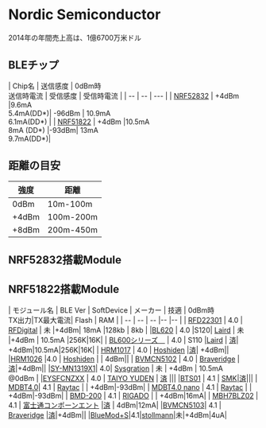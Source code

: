 # Nordic Semiconductor

2014年の年間売上高は、1億6700万米ドル

## BLEチップ

| Chip名 | 送信感度 | 0dBm時<br>送信時電流 | 受信感度 | 受信時電流 |
| -- | -- | --- |
| [NRF52832](https://www.nordicsemi.com/Products/Bluetooth-Smart-Bluetooth-low-energy/nRF52832) | +4dBm |9.6mA<br>5.4mA(DD*)| -96dBm | 10.9mA<br>6.1mA(DD*) |
| [NRF51822](http://www.nordicsemi.com/eng/Products/Bluetooth-R-low-energy/nRF51822) | +4dBm |10.5mA<br>8mA (DD*) |-93dBm|  13mA<br>9.7mA(DD*)| 

## 距離の目安

| 強度 | 距離 |
| -- | -- |
| 0dBm | 10m-100m |
| +4dBm | 100m-200m |
| +8dBm | 200m-450m |

## NRF52832搭載Module


## NRF51822搭載Module


| モジュール名 | BLE Ver | SoftDevice | メーカー | 技適 | 0dBm時<br>TX出力|TX最大電流| Flash | RAM |
| -- | -- | -- |-- |-- |
| [RFD22301](http://www.rfdigital.com/product/rfd22301-rfduino-ble-smt/index.html) |  4.0 |  [RFDigital](http://www.rfdigital.com/) | 未 |+4dBm| 18mA |128kb | 8kb |
|[BL620](http://www.lairdtech.com/products/bl620) | 4.0 |S120| [Laird](http://www.lairdtech.com) | 未 |+4dBm | 10.5mA |256K|16K|
| [BL600シリーズ　](http://www.lairdtech.com/products/bl600-series) |  4.0 | S110 |[Laird](http://www.lairdtech.com) | [済](http://www.tele.soumu.go.jp/giteki/SearchServlet?pageID=jg01_01&PC=204&TC=N&PK=1&FN=150test&SN=%94%46%8F%D8&LN=28&R1=*****&R2=*****)| +4dBm|10.5mA|256K|16K|
| [HRM1017](http://www.hosiden.co.jp/news/product/hrm1017.html) |  4.0 | [Hoshiden](http://www.hosiden.co.jp/) |[済](http://www.tele.soumu.go.jp/giteki/SearchServlet?pageID=jg01_01&PC=007&TC=N&PK=1&FN=349ul&SN=%94%46%8F%D8&LN=16&R1=*****&R2=*****)| +4dBm||
|[HRM1026](http://www.hosiden.co.jp/news/product/hrm1026.html) |4.0 | [Hoshiden](http://www.fcl.fujitsu.com/) | | 4dBm||
| [BVMCN5102](http://www.braveridge.com/Specification%20Documents/BVMCN5102-BK%20Spec%20sheet%20Ver101.pdf) | 4.0 | [Braveridge](http://www.braveridge.com/)  |[済](http://www.tele.soumu.go.jp/giteki/SearchServlet?pageID=jg01_01&PC=007&TC=N&PK=1&FN=370ul&SN=%94%46%8F%D8&LN=3&R1=*****&R2=*****)|+4dBm||
|[SY-MN1319X1](http://www.sysgration.com/webe/html/products/index2.aspx?num=236)| 4.0| [Sysgration](http://www.sysgration.com/) | 未 | +4dBm | 10.5mA<br>@0dBm |
|[EYSFCNZXX](https://www.yuden.co.jp/jp/solutions/ble/product/) |  4.0 | [TAIYO YUDEN](https://www.yuden.co.jp) | [済](http://www.tele.soumu.go.jp/giteki/SearchServlet?pageID=jg01_01&PC=001&TC=N&PK=1&FN=358tele&SN=%94%46%8F%D8&LN=91&R1=*****&R2=*****) |||
|[BTS01](http://www.smk.co.jp/products/series_outline/Bluetooth_Module/?sid=13288&seni=&youto=&karamu=hinban&sort=asc&no=10&tp=) |  4.1 | [SMK](http://www.smk.co.jp/)|[済](http://www.tele.soumu.go.jp/giteki/SearchServlet?pageID=jg01_01&PC=007&TC=N&PK=1&FN=365ul&SN=%94%46%8F%D8&LN=9&R1=*****&R2=*****)|||
| [MDBT4.0](http://www.raytac.com/products.php)|  4.1 | [Raytac](http://www.raytac.com/) | | +4dBm|-93dBm|
| [MDBT4.0 nano](http://www.raytac.com/products.php) |  4.1 | [Raytac](http://www.raytac.com/) | | +4dBm|-93dBm|
| [BMD-200](https://www.rigado.com/product/bmd-200) |  4.1 | [RIGADO](http://www.rigado.com/) | | +4dBm|16mA|
| [MBH7BLZ02](http://www.fcl.fujitsu.com/downloads/services/wireless-modules/mbh7blz01.pdf) |  4.1 | [富士通コンポーンエント](http://www.fcl.fujitsu.com/) |[済](http://www.tele.soumu.go.jp/giteki/SearchServlet?pageID=jg01_01&PC=007&TC=N&PK=1&FN=363ul&SN=%94F%8F%D8&LN=7&R1=*****&R2=*****) | 4dBm|12mA|
|[BVMCN5103](http://www.braveridge.com/Specification%20Documents/BVMCN5103-BK%20Spec%20sheet%20Ver1.0J.pdf)| 4.1 | [Braveridge](http://www.braveridge.com/) |[済](http://www.tele.soumu.go.jp/giteki/SearchServlet?pageID=jg01_01&PC=007&TC=N&PK=1&FN=370ul&SN=%94%46%8F%D8&LN=3&R1=*****&R2=*****)|+4dBm||
|[BlueMod+S](http://www.stollmann.de/en/modules/bluetooth-modules-21-and-40/bluemod-s.html)|4.1|[stollmann](http://www.stollmann.de/en/modules/bluetooth-modules-21-and-40/bluemod-s.html)|未|+4dBm|4uA|